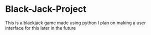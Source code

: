 # Black-Jack-Project
This is a blackjack game made using python I plan on making a user interface for this later in the future

